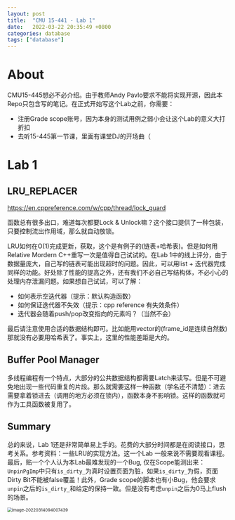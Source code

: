 ```yaml
---
layout: post
title:  "CMU 15-441 - Lab 1"
date:   2022-03-22 20:35:49 +0800
categories: database
tags: ["database"]
---
```


# About

CMU15-445想必不必介绍。由于教师Andy Pavlo要求不能将实现开源，因此本Repo只包含写的笔记。在正式开始写这个Lab之前，你需要：

- 注册Grade scope账号，因为本身的测试用例之弱小会让这个Lab的意义大打折扣
- 去听15-445第一节课，里面有课堂DJ的开场曲（

# Lab 1

## LRU_REPLACER

https://en.cppreference.com/w/cpp/thread/lock_guard

函数总有很多出口，难道每次都要Lock & Unlock嘛？这个接口提供了一种包装，只要控制流出作用域，那么就自动放锁。

LRU如何在O(1)完成更新，获取，这个是有例子的(链表+哈希表)。但是如何用Relative Mordern C++重写一次是值得自己试试的。在Lab 1中的线上评分，由于数据量庞大，自己写的链表可能出现超时的问题。因此，可以用list + 迭代器完成同样的功能。好处除了性能的提高之外，还有我们不必自己写结构体，不必小心的处理内存泄漏问题。如果想自己试试，可以了解：

- 如何表示空迭代器（提示：默认构造函数）
- 如何保证迭代器不失效（提示：cpp reference 有失效条件）
- 迭代器会随着push/pop改变指向的元素吗？（当然不会）

最后请注意使用合适的数据结构即可。比如能用vector的(frame_id是连续自然数)那就没有必要用哈希表了。事实上，这里的性能差距是大的。

## Buffer Pool Manager

多线程编程有一个特点，大部分的公共数据结构都需要Latch来读写。但是不可避免地出现一些代码重复的片段。那么就需要这样一种函数（学名还不清楚）：进去需要拿着锁进去（调用的地方必须在锁内），函数本身不影响锁。这样的函数就可作为工具函数被复用了。

## Summary

总的来说，Lab 1还是非常简单易上手的。花费的大部分时间都是在阅读接口，思考关系。参考资料：一些LRU的实现方法。这一个Lab 一般来说不需要观看课程。最后，贴一个个人认为本Lab最难发现的一个Bug, 仅在Scope能测出来：`UnpinPgImp`中只有`is_dirty_`为真时设置页面为脏，如果`is_dirty_`为假，页面Dirty Bit不能被false覆盖！此外，Grade scope的脚本也有小Bug，他会要求`unpin`之后的`is_dirty_`和给定的保持一致。但是没有考虑`unpin`之后为0马上flush的场景。

<img src="https://s2.loli.net/2022/03/14/mKhLPR7gvAHCEQa.png" alt="image-20220314094007439" style="zoom:67%;" />
